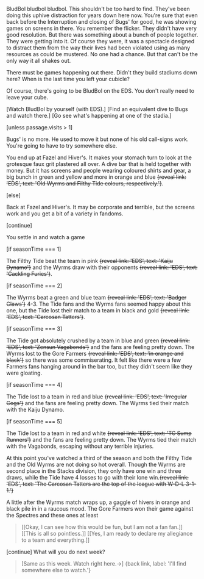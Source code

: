 BludBol bludbol bludbol. This shouldn't be too hard to find. They've been doing this uphive distraction for years down here now. You're sure that even back before the Interruption and closing of Bugs' for good, he was showing games on screens in there. You remember the flicker. They didn't have very good resolution. But there was something about a bunch of people together. They were getting into it. Of course they were, it was a spectacle designed to distract them from the way their lives had been violated using as many resources as could be mustered. No one had a chance. But that can't be the only way it all shakes out. 

There must be games happening out there. Didn't they build stadiums down here? When is the last time you left your cubicle? 

Of course, there's going to be BludBol on the EDS. You don't really need to leave your cube.

[Watch BludBol by yourself (with EDS).]
[Find an equivalent dive to Bugs and watch there.]
[Go see what's happening at one of the stadia.]

[unless passage.visits > 1]

Bugs' is no more. He used to move it but none of his old call-signs work. You're going to have to try somewhere else.

You end up at Fazel and Hiver's. It makes your stomach turn to look at the grotesque faux grit plastered all over. A dive bar that is held together with money. But it has screens and people wearing coloured shirts and gear, a big bunch in green and yellow and more in orange and blue ~~{reveal link: 'EDS', text: 'Old Wyrms and Filthy Tide colours, respectively.'}~~.

[else]

Back at Fazel and Hiver's. It may be corporate and terrible, but the screens work and you get a bit of a variety in fandoms.

[continue]

You settle in and watch a game

[if seasonTime === 1]

The Filthy Tide beat the team in pink ~~{reveal link: 'EDS', text: 'Kaiju Dynamo'}~~ and the Wyrms draw with their opponents ~~{reveal link: 'EDS', text: 'Cackling Furies'}~~.

[if seasonTime === 2]

The Wyrms beat a green and blue team ~~{reveal link: 'EDS', text: 'Badger Claws'}~~ 4-3. The Tide fans and the Wyrms fans seemed happy about this one, but the Tide lost their match to a team in black and gold ~~{reveal link: 'EDS', text: 'Carcosan Tatters'}~~.

[if seasonTime === 3]

The Tide got absolutely crushed by a team in blue and green ~~{reveal link: 'EDS', text: 'Zensun Vagabonds'}~~ and the fans are feeling pretty down. The Wyrms lost to the Gore Farmers ~~{reveal link: 'EDS', text: 'in orange and black'}~~ so there was some commiserating. It felt like there were a few Farmers fans hanging around in the bar too, but they didn't seem like they were gloating.

[if seasonTime === 4]

The Tide lost to a team in red and blue ~~{reveal link: 'EDS', text: 'Irregular Cogs'}~~ and the fans are feeling pretty down. The Wyrms tied their match with the Kaiju Dynamo.

[if seasonTime === 5]

The Tide lost to a team in red and white ~~{reveal link: 'EDS', text: 'TC Sump Runners'}~~ and the fans are feeling pretty down. The Wyrms tied their match with the Vagabonds, escaping without any terrible injuries.

At this point you've watched a third of the season and both the Filthy Tide and the Old Wyrms are not doing so hot overall. Though the Wyrms are second place in the Stacks division, they only have one win and three draws, while the Tide have 4 losses to go with their lone win.~~{reveal link: 'EDS', text: 'The Carcosan Tatters are the top of the league with W-D-L 3-1-1.'}~~ 

A little after the Wyrms match wraps up, a gaggle of hivers in orange and black pile in in a raucous mood. The Gore Farmers won their game against the Spectres and these ones at least

> [[Okay, I can see how this would be fun, but I am not a fan fan.]]
> [[This is all so pointless.]]
> [[Yes, I am ready to declare my allegiance to a team and everything.]]

[continue]
What will you do next week?
> [Same as this week. Watch right here.->]
> {back link, label: 'I'll find somewhere else to watch.'}
> 